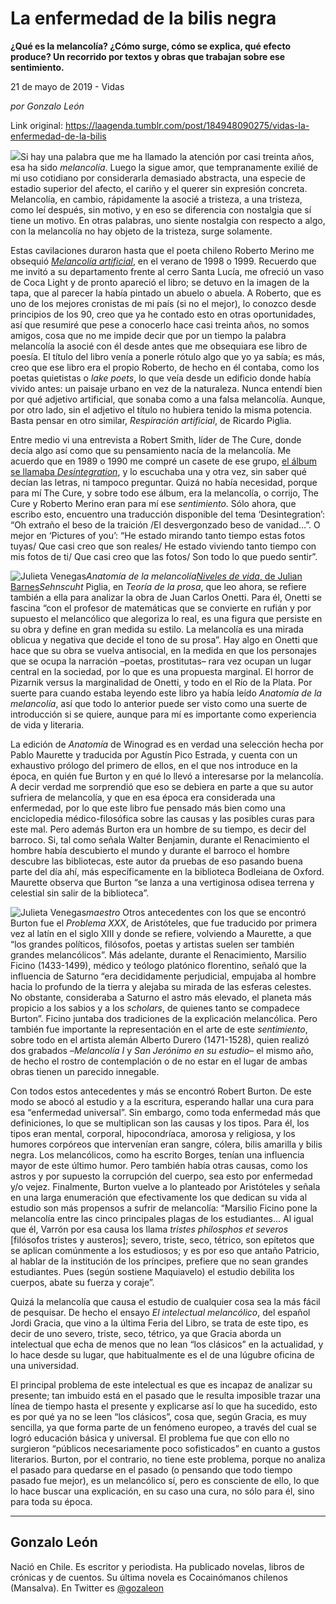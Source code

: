 # La enfermedad de la bilis negra

**¿Qué es la melancolía? ¿Cómo surge, cómo se explica, qué efecto produce? Un recorrido por textos y obras que trabajan sobre ese sentimiento.**

21 de mayo de 2019 - Vidas

_por Gonzalo León_

Link original: https://laagenda.tumblr.com/post/184948090275/vidas-la-enfermedad-de-la-bilis

![](https://64.media.tumblr.com/8cda89bb902d3bc0ff01264ea6b44bc4/d0a09ee5764874a5-51/s500x750/748e67af7732de09eaac4de3f16337a2f4204fd5.jpg)Si
hay una palabra que me ha llamado la atención por casi treinta años,
esa ha sido *melancolía*. Luego la sigue amor, que tempranamente
exilié de mi uso cotidiano por considerarla demasiado abstracta, una
especie de estadio superior del afecto, el cariño y el querer sin
expresión concreta. Melancolía, en cambio, rápidamente la asocié
a tristeza, a una tristeza, como leí después, sin motivo, y en eso
se diferencia con nostalgia que sí tiene un motivo. En otras
palabras, uno siente nostalgia con respecto a algo, con la melancolía
no hay objeto de la tristeza, surge solamente.


Estas
cavilaciones duraron hasta que el poeta chileno Roberto Merino me
obsequió *[Melancolía
artificial](http://ediciones.udp.cl/libro/melancolia-artificial/)*,
en el verano de 1998 o 1999. Recuerdo que me invitó a su
departamento frente al cerro Santa Lucía, me ofreció un vaso de
Coca Light y de pronto apareció el libro; se detuvo en la imagen de
la tapa, que al parecer la había pintado un abuelo o abuela. A
Roberto, que es uno de los mejores cronistas de mi país (si no el
mejor), lo conozco desde principios de los 90, creo que ya he contado
esto en otras oportunidades, así que resumiré que pese a conocerlo hace casi treinta años, no somos amigos, cosa que no me impide decir que
por un tiempo la palabra melancolía la asocié con él desde antes
que me obsequiara ese libro de poesía. El título del libro venía a
ponerle rótulo algo que yo ya sabía; es más, creo que ese libro
era el propio Roberto, de hecho en él contaba, como los poetas
quietistas o *lake
poets*,
lo que veía desde un edificio donde había vivido antes: un paisaje
urbano en vez de la naturaleza. Nunca entendí bien por qué adjetivo
artificial, que sonaba como a una falsa melancolía. Aunque, por otro
lado, sin el adjetivo el título no hubiera tenido la misma potencia.
Basta pensar en otro similar, *Respiración
artificial*,
de Ricardo Piglia.


Entre
medio vi una entrevista a Robert Smith, líder de The Cure, donde
decía algo así como que su pensamiento nacía de la melancolía. Me
acuerdo que en 1989 o 1990 me compré un casete de ese grupo, [el
álbum se llamaba *Desintegration*](https://www.youtube.com/watch?v=1cLuFyS1rbU),
y lo escuchaba una y otra vez, sin saber qué decían las letras, ni
tampoco preguntar. Quizá no había necesidad, porque para mí The
Cure, y sobre todo ese álbum, era la melancolía, o corrijo, The
Cure y Roberto Merino eran para mí ese *sentimiento*.
Sólo ahora, que escribo esto, encuentro una traducción disponible
del tema ‘Desintegration’: “Oh extraño el beso de la traición
/El desvergonzado beso de vanidad…”. O mejor en ‘Pictures of
you’: “He estado mirando tanto tiempo estas fotos tuyas/ Que casi
creo que son reales/ He estado viviendo tanto tiempo con mis fotos de
ti/ Que casi creo que las fotos/ Son todo lo que puedo sentir”.

![Julieta Venegas](https://64.media.tumblr.com/faf90b0e4f21a8f37bd1458cf1ab7302/d0a09ee5764874a5-ff/s250x400/bf94af312535479828d9e68de76f0c70495a31d7.jpg)*Anatomía
de la melancolía*[*Niveles
de vida*,
de Julian Barnes](https://www.anagrama-ed.es/libro/panorama-de-narrativas/niveles-de-vida/9788433979049/PN_874)*Sehnscuht*
Piglia,
en *Teoría
de la prosa*,
que leo ahora, se refiere también a ella para analizar la obra de
Juan Carlos Onetti. Para él, Onetti se fascina “con el profesor de
matemáticas que se convierte en rufián y por supuesto el
melancólico que alegoriza lo real, es una figura que persiste en su
obra y define en gran medida su estilo. La melancolía es una mirada
oblicua y negativa que decide el tono de su prosa”. Hay algo en
Onetti que hace que su obra se vuelva antisocial, en la medida en que
los personajes que se ocupa la narración –poetas, prostitutas–
rara vez ocupan un lugar central en la sociedad, por lo que es una
propuesta marginal. El horror de Pizarnik versus la marginalidad de
Onetti, y todo en el Río de la Plata. Por suerte para cuando estaba
leyendo este libro ya había leído *Anatomía
de la melancolía*,
así que todo lo anterior puede ser visto como una suerte de
introducción si se quiere, aunque para mí es importante como
experiencia de vida y literaria.


La
edición de *Anatomía*
de Winograd es en verdad una selección hecha por Pablo Maurette y
traducida por Agustín Pico Estrada, y cuenta con un exhaustivo prólogo
del primero de ellos, en el que nos introduce en la época, en quién
fue Burton y en qué lo llevó a interesarse por la melancolía. A
decir verdad me sorprendió que eso se debiera en parte a que su
autor sufriera de melancolía, y que en esa época era considerada
una enfermedad, por lo que este libro fue pensado más bien como una
enciclopedia médico-filosófica sobre las causas y las posibles
curas para este mal. Pero además Burton era un hombre de su tiempo,
es decir del barroco. Si, tal como señala Walter Benjamin, durante
el Renacimiento el hombre había descubierto el mundo y durante el
barroco el hombre descubre las bibliotecas, este autor da pruebas de
eso pasando buena parte del día ahí, más específicamente en la
biblioteca Bodleiana de Oxford. Maurette observa que Burton “se
lanza a una vertiginosa odisea terrena y celestial sin salir de la
biblioteca”.

![Julieta Venegas](https://64.media.tumblr.com/de53d178ff8eb06c23830a8971e276c5/d0a09ee5764874a5-be/s250x400/e9b9a8fbfd4ef951a8c08ce2ed80a971f460b357.jpg)*maestro*
Otros
antecedentes con los que se encontró Burton fue el *Problema
XXX*,
de Aristóteles, que fue traducido por primera vez al latín en el
siglo XIII y donde se refiere, volviendo a Maurette, a que “los
grandes políticos, filósofos, poetas y artistas suelen ser también
grandes melancólicos”. Más adelante, durante el Renacimiento,
Marsilio Ficino (1433-1499), médico y teólogo platónico
florentino, señaló que la influencia de Saturno “era
decididamente perjudicial, empujaba al hombre hacia lo profundo de la
tierra y alejaba su mirada de las esferas celestes. No obstante,
consideraba a Saturno el astro más elevado, el planeta más propicio
a los sabios y a los *scholars*,
de quienes tanto se compadece Burton”. Ficino juntaba dos
tradiciones de la explicación melancólica. Pero también fue
importante la representación en el arte de este *sentimiento*,
sobre todo en el artista alemán Alberto Durero (1471-1528), quien
realizó dos grabados –*Melancolía
I*
y *San
Jerónimo en su estudio*–
el mismo año, de hecho el rostro de contemplación o de no estar en
el lugar de ambas obras tienen un parecido innegable.


Con
todos estos antecedentes y más se encontró Robert Burton. De este
modo se abocó al estudio y a la escritura, esperando hallar una cura
para esa “enfermedad universal”. Sin embargo, como toda
enfermedad más que definiciones, lo que se multiplican son las
causas y los tipos. Para él, los tipos eran mental, corporal,
hipocondríaca, amorosa y religiosa, y los humores corpóreos que
intervenían eran sangre, cólera, bilis amarilla y bilis negra. Los
melancólicos, como ha escrito Borges, tenían una influencia mayor
de este último humor. Pero también había otras causas, como los
astros y por supuesto la corrupción del cuerpo, sea esto por
enfermedad y/o vejez. Finalmente, Burton vuelve a lo planteado por
Aristóteles y señala en una larga enumeración que efectivamente
los que dedican su vida al estudio son más propensos a sufrir de
melancolía: “Marsilio Ficino pone la melancolía entre las cinco
principales plagas de los estudiantes… Al igual que él, Varrón
por esa causa los llama *tristes
philosphos et severos*
[filósofos tristes y austeros]; severo, triste, seco, tétrico, son
epítetos que se aplican comúnmente a los estudiosos; y es por eso
que antaño Patricio, al hablar de la institución de los príncipes,
prefiere que no sean grandes estudiantes. Pues (según sostiene
Maquiavelo) el estudio debilita los cuerpos, abate su fuerza y
coraje”.


Quizá
la melancolía que causa el estudio de cualquier cosa sea la más
fácil de pesquisar. De hecho el ensayo *El
intelectual melancólico*,
del español Jordi Gracia, que vino a la última Feria del Libro, se
trata de este tipo, es decir de uno severo, triste, seco, tétrico,
ya que Gracia aborda un intelectual que echa de menos que no lean
“los clásicos” en la actualidad, y lo hace desde su lugar, que
habitualmente es el de una lúgubre oficina de una universidad.

El
principal problema de este intelectual es que es incapaz de analizar
su presente; tan imbuido está en el pasado que le resulta imposible
trazar una línea de tiempo hasta el presente y explicarse así lo
que ha sucedido, esto es por qué ya no se leen “los clásicos”,
cosa que, según Gracia, es muy sencilla, ya que forma parte de un
fenómeno europeo, a través del cual se logró educación básica y
universal. El problema fue que con ello no surgieron “públicos
necesariamente poco sofisticados” en cuanto a gustos literarios.
Burton, por el contrario, no tiene este problema, porque no analiza
el pasado para quedarse en el pasado (o pensando que todo tiempo
pasado fue mejor), es un melancólico sí, pero es consciente de
ello, lo que lo hace buscar una explicación, en su caso una cura, no
sólo para él, sino para toda su época.

  
  




---

Gonzalo León
------------

 Nació en Chile. Es escritor y periodista. Ha publicado novelas, libros de crónicas y de cuentos. Su última novela es Cocainómanos chilenos (Mansalva). En Twitter es [@gozaleon](https://twitter.com/gozaleon) 

